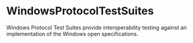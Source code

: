 # WindowsProtocolTestSuites
Windows Protocol Test Suites provide interoperability testing against an implementation of the Windows open specifications.
